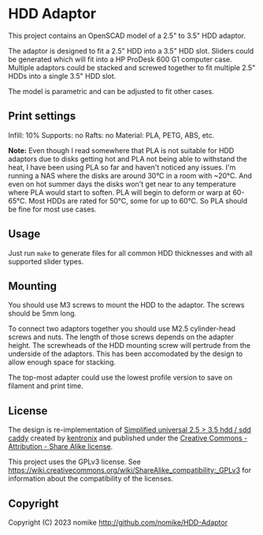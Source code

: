 # HDD Adaptor

This project contains an OpenSCAD model of a 2.5" to 3.5" HDD adaptor.

The adaptor is designed to fit a 2.5" HDD into a 3.5" HDD slot. Sliders could be generated which will fit into a HP ProDesk 600 G1 computer case. Multiple adaptors could be stacked and screwed together to fit multiple 2.5" HDDs into a single 3.5" HDD slot.

The model is parametric and can be adjusted to fit other cases.

## Print settings

Infill: 10%
Supports: no
Rafts: no
Material: PLA, PETG, ABS, etc.

**Note:** Even though I read somewhere that PLA is not suitable for HDD adaptors due to disks getting hot and PLA not being able to withstand the heat, I have been using PLA so far and haven't noticed any issues. I'm running a NAS where the disks are around 30°C in a room with ~20°C. And even on hot summer days the disks won't get near to any temperature where PLA would start to soften. PLA will begin to deform or warp at 60-65°C. Most HDDs are rated for 50°C, some for up to 60°C. So PLA should be fine for most use cases.

## Usage

Just run `make` to generate files for all common HDD thicknesses and with all supported slider types.

## Mounting

You should use M3 screws to mount the HDD to the adaptor. The screws should be 5mm long.

To connect two adaptors together you should use M2.5 cylinder-head screws and nuts. The length of those screws depends on the adapter height. The screwheads of the HDD mounting screw will pertrude from the underside of the adaptors. This has been accomodated by the design to allow enough space for stacking.

The top-most adapter could use the lowest profile version to save on filament and print time.

## License

The design is re-implementation of [Simplified universal 2.5 > 3.5 hdd / sdd caddy](https://www.thingiverse.com/thing:656966) created by [kentronix](https://www.thingiverse.com/kentronix) and published under the [Creative Commons - Attribution - Share Alike license](https://creativecommons.org/licenses/by-sa/3.0/).

This project uses the GPLv3 license. See https://wiki.creativecommons.org/wiki/ShareAlike_compatibility:_GPLv3 for information about the compatibility of the licenses.

## Copyright
Copyright (C) 2023 nomike
http://github.com/nomike/HDD-Adaptor
